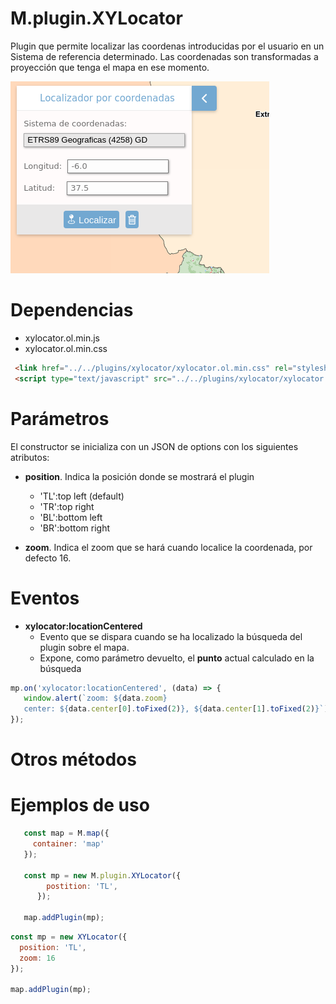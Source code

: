 # M.plugin.XYLocator


Plugin que permite localizar las coordenas introducidas por el usuario en un Sistema de referencia determinado.
Las coordenadas son transformadas a proyección que tenga el mapa en ese momento.

![Imagen1](../img/xylocator1.png)

# Dependencias

- xylocator.ol.min.js
- xylocator.ol.min.css


```html
 <link href="../../plugins/xylocator/xylocator.ol.min.css" rel="stylesheet" />
 <script type="text/javascript" src="../../plugins/xylocator/xylocator.ol.min.js"></script>
```

# Parámetros

El constructor se inicializa con un JSON de options con los siguientes atributos:

- **position**. Indica la posición donde se mostrará el plugin
  - 'TL':top left (default)
  - 'TR':top right
  - 'BL':bottom left
  - 'BR':bottom right

- **zoom**. Indica el zoom que se hará cuando localice la coordenada, por defecto 16.

# Eventos

- **xylocator:locationCentered**
  - Evento que se dispara cuando se ha localizado la búsqueda del plugin sobre el mapa.
  - Expone, como parámetro devuelto, el **punto** actual calculado en la búsqueda

```javascript
mp.on('xylocator:locationCentered', (data) => {
   window.alert(`zoom: ${data.zoom}
   center: ${data.center[0].toFixed(2)}, ${data.center[1].toFixed(2)}`);
});
```

# Otros métodos


# Ejemplos de uso

```javascript
   const map = M.map({
     container: 'map'
   });

   const mp = new M.plugin.XYLocator({
        postition: 'TL',
      });

   map.addPlugin(mp);
```

```javascript
const mp = new XYLocator({
  position: 'TL',
  zoom: 16
});

map.addPlugin(mp);
```
